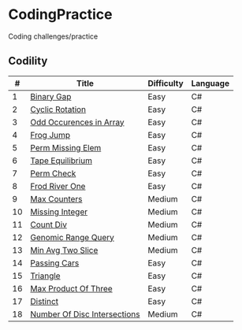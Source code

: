 # CodingPractice
Coding challenges/practice

## Codility
#|Title|Difficulty|Language
--|----|----------|----------
1|[Binary Gap](https://github.com/marshmallowoverlord/CodingPractice/tree/master/Codility/01_Iterations/BinaryGap)|Easy|C#
2|[Cyclic Rotation](https://github.com/marshmallowoverlord/CodingPractice/tree/master/Codility/02_Arrays/CyclicRotation)|Easy|C#
3|[Odd Occurences in Array](https://github.com/marshmallowoverlord/CodingPractice/tree/master/Codility/02_Arrays/OddOccurrencesInArray)|Easy|C#
4|[Frog Jump](https://github.com/marshmallowoverlord/CodingPractice/tree/master/Codility/03_TimeComplexity/FrogJmp)|Easy|C#
5|[Perm Missing Elem](https://github.com/marshmallowoverlord/CodingPractice/tree/master/Codility/03_TimeComplexity/PermMissingElem)|Easy|C#
6|[Tape Equilibrium](https://github.com/marshmallowoverlord/CodingPractice/tree/master/Codility/03_TimeComplexity/TapeEqilibrium)|Easy|C#
7|[Perm Check](https://github.com/marshmallowoverlord/CodingPractice/tree/master/Codility/04_CountingElements/PermCheck)|Easy|C#
8|[Frod River One](https://github.com/marshmallowoverlord/CodingPractice/tree/master/Codility/04_CountingElements/FrogRiverOne)|Easy|C#
9|[Max Counters](https://github.com/marshmallowoverlord/CodingPractice/tree/master/Codility/04_CountingElements/MaxCounters)|Medium|C#
10|[Missing Integer](https://github.com/marshmallowoverlord/CodingPractice/tree/master/Codility/04_CountingElements/MissingInteger)|Medium|C#
11|[Count Div](https://github.com/marshmallowoverlord/CodingPractice/tree/master/Codility/05_PrefixSums/CountDiv)|Medium|C#
12|[Genomic Range Query](https://github.com/marshmallowoverlord/CodingPractice/tree/master/Codility/05_PrefixSums/GenomicRangeQuery)|Medium|C#
13|[Min Avg Two Slice](https://github.com/marshmallowoverlord/CodingPractice/tree/master/Codility/05_PrefixSums/MinAvgTwoSlice)|Medium|C#
14|[Passing Cars](https://github.com/marshmallowoverlord/CodingPractice/tree/master/Codility/06_PrefixSums/PassingCars)|Easy|C#
15|[Triangle](https://github.com/marshmallowoverlord/CodingPractice/tree/master/Codility/06_Sorting/Triangle)|Easy|C#
16|[Max Product Of Three](https://github.com/marshmallowoverlord/CodingPractice/tree/master/Codility/06_Sorting/MaxProductOfThree)|Easy|C#
17|[Distinct](https://github.com/marshmallowoverlord/CodingPractice/tree/master/Codility/06_Sorting/Distinct)|Easy|C#
18|[Number Of Disc Intersections](https://github.com/marshmallowoverlord/CodingPractice/tree/master/Codility/06_Sorting/NumberOfDiscIntersections)|Medium|C#
